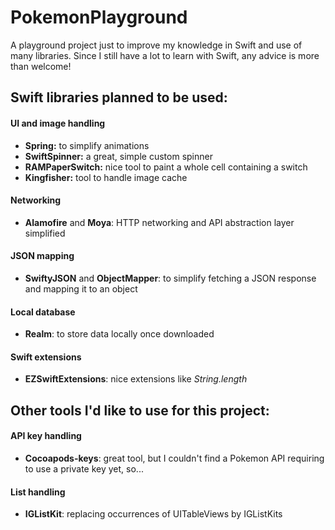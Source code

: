 # PokemonPlayground
A playground project just to improve my knowledge in Swift and use of many libraries.
Since I still have a lot to learn with Swift, any advice is more than welcome!

## Swift libraries planned to be used:

#### UI and image handling
- **Spring:** to simplify animations
- **SwiftSpinner:** a great, simple custom spinner
- **RAMPaperSwitch:** nice tool to paint a whole cell containing a switch
- **Kingfisher:** tool to handle image cache

#### Networking
- **Alamofire** and **Moya**: HTTP networking and API abstraction layer simplified

#### JSON mapping
- **SwiftyJSON** and **ObjectMapper**: to simplify fetching a JSON response and mapping it to an object

#### Local database
- **Realm**: to store data locally once downloaded

#### Swift extensions
- **EZSwiftExtensions**: nice extensions like *String.length*

## Other tools I'd like to use for this project:

#### API key handling
- **Cocoapods-keys**: great tool, but I couldn't find a Pokemon API requiring to use a private key yet, so...

#### List handling
- **IGListKit**: replacing occurrences of UITableViews by IGListKits
